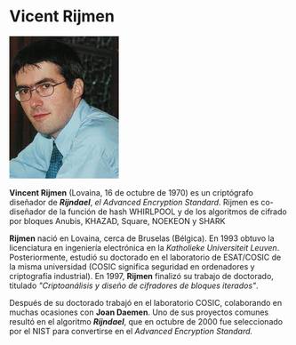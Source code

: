 # Vicent Rijmen

![image](vicentRijmen.jfif)

**Vincent Rijmen** (Lovaina, 16 de octubre de 1970) es un criptógrafo diseñador de ***Rijndael***, *el Advanced Encryption Standard*. Rijmen es co-diseñador de la función de hash WHIRLPOOL y de los algoritmos de cifrado por bloques Anubis, KHAZAD, Square, NOEKEON y SHARK

**Rijmen** nació en Lovaina, cerca de Bruselas (Bélgica). En 1993 obtuvo la licenciatura en ingeniería electrónica en la *Katholieke Universiteit Leuven*. Posteriormente, estudió su doctorado en el laboratorio de ESAT/COSIC de la misma universidad (COSIC significa seguridad en ordenadores y criptografía industrial). En 1997, **Rijmen** finalizó su trabajo de doctorado, titulado *"Criptoanálisis y diseño de cifradores de bloques iterados"*.

Después de su doctorado trabajó en el laboratorio COSIC, colaborando en muchas ocasiones con **Joan Daemen**. Uno de sus proyectos comunes resultó en el algoritmo ***Rijndael***, que en octubre de 2000 fue seleccionado por el NIST para convertirse en el *Advanced Encryption Standard.*
